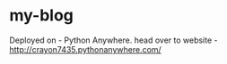 # my-blog


Deployed on - Python Anywhere.
head over to website - http://crayon7435.pythonanywhere.com/
